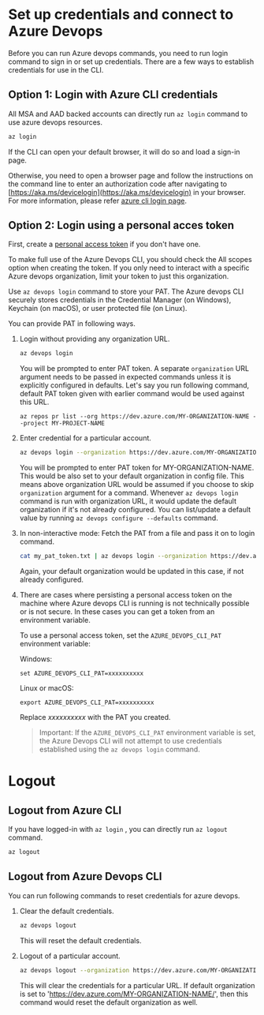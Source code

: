 # Set up credentials and connect to Azure Devops

Before you can run Azure devops commands, you need to run login command to sign in or set up credentials. There are a few ways to establish credentials for use in the CLI.


## Option 1: Login with Azure CLI credentials
All MSA and AAD backed accounts can directly run `az login` command to use azure devops resources.
```bash
az login
```
If the CLI can open your default browser, it will do so and load a sign-in page.

Otherwise, you need to open a browser page and follow the instructions on the command line to enter an authorization code after navigating to [https://aka.ms/devicelogin](https://aka.ms/devicelogin) in your browser.
For more information, please refer [azure cli login page](https://docs.microsoft.com/en-us/cli/azure/authenticate-azure-cli?view=azure-cli-latest).


## Option 2: Login using a personal acces token
 
First, create a [personal access token](https://docs.microsoft.com/en-us/azure/devops/organizations/accounts/use-personal-access-tokens-to-authenticate?view=vsts) if you don't have one. 

To make full use of the Azure Devops CLI, you should check the All scopes option when creating the token. If you only need to interact with a specific Azure devops organization, limit your token to just this organization.

Use `az devops login` command to store your PAT. The Azure devops CLI securely stores credentials in the Credential Manager (on Windows), Keychain (on macOS), or user protected file (on Linux).

You can provide PAT in following ways.

1. Login without providing any organization URL. 
    ```bash
    az devops login
    ```
    You will be prompted to enter PAT token. A separate `organization` URL argument needs to be passed in expected commands unless it is explicitly configured in defaults. 
    Let's say you run following command, default PAT token given with earlier command would be used against this URL. 
    ```
    az repos pr list --org https://dev.azure.com/MY-ORGANIZATION-NAME --project MY-PROJECT-NAME
    ```

2. Enter credential for a particular account.
    ```bash
    az devops login --organization https://dev.azure.com/MY-ORGANIZATION-NAME/
    ```
    You will be prompted to enter PAT token for MY-ORGANIZATION-NAME. This would be also set to your default organization in config file. This means above organization URL would be assumed if you choose to skip `organization` argument for a command.
    Whenever `az devops login` command is run with organization URL, it would update the default organization if it's not already configured. You can list/update a default value by running `az devops configure --defaults` command.

3. In non-interactive mode: Fetch the PAT from a file and pass it on to login command.
    ```bash
    cat my_pat_token.txt | az devops login --organization https://dev.azure.com/MY-ORGANIZATION-NAME/
    ```
    Again, your default organization would be updated in this case, if not already configured.

4. There are cases where persisting a personal access token on the machine where Azure devops CLI is running is not technically possible or is not secure. In these cases you can get a token from an environment variable.

    To use a personal access token, set the `AZURE_DEVOPS_CLI_PAT` environment variable:

    Windows:
    ```
    set AZURE_DEVOPS_CLI_PAT=xxxxxxxxxx
    ```

    Linux or macOS:
    ```
    export AZURE_DEVOPS_CLI_PAT=xxxxxxxxxx
    ```

    Replace *xxxxxxxxxx* with the PAT you created.

    > Important: If the `AZURE_DEVOPS_CLI_PAT` environment variable is set, the Azure Devops CLI will not attempt to use credentials established using the `az devops login` command.


# Logout


## Logout from Azure CLI

If you have logged-in with `az login` , you can directly run `az logout` command.
```bash
az logout
```

## Logout from Azure Devops CLI

You can run following commands to reset credentials for azure devops.

1. Clear the default credentials.
    ```bash
    az devops logout
    ```
    This will reset the default credentials.

2. Logout of a particular account.
    ```bash
    az devops logout --organization https://dev.azure.com/MY-ORGANIZATION-NAME/
    ```
    This will clear the credentials for a particular URL. If default organization is set to 'https://dev.azure.com/MY-ORGANIZATION-NAME/', then this command would reset the default organization as well.  

 


